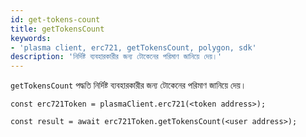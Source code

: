```yaml
---
id: get-tokens-count
title: getTokensCount
keywords:
- 'plasma client, erc721, getTokensCount, polygon, sdk'
description: 'নির্দিষ্ট ব্যবহারকারীর জন্য টোকেনের পরিমাণ জানিয়ে দেয়।'
---
```


`getTokensCount` পদ্ধতি নির্দিষ্ট ব্যবহারকারীর জন্য টোকেনের পরিমাণ জানিয়ে দেয়।

```
const erc721Token = plasmaClient.erc721(<token address>);

const result = await erc721Token.getTokensCount(<user address>);

```
